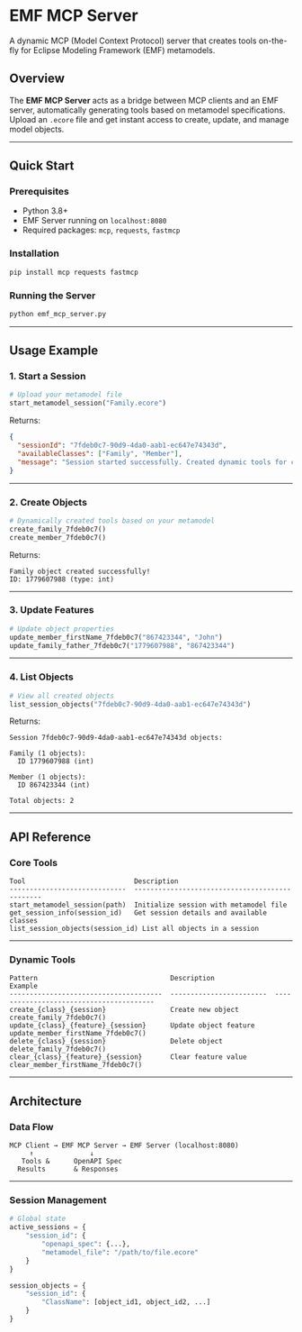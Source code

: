 # EMF MCP Server

A dynamic MCP (Model Context Protocol) server that creates tools on-the-fly for Eclipse Modeling Framework (EMF) metamodels.

## Overview

The **EMF MCP Server** acts as a bridge between MCP clients and an EMF server, automatically generating tools based on metamodel specifications. Upload an `.ecore` file and get instant access to create, update, and manage model objects.

---

## Quick Start

### Prerequisites

- Python 3.8+  
- EMF Server running on `localhost:8080`  
- Required packages: `mcp`, `requests`, `fastmcp`

### Installation

```bash
pip install mcp requests fastmcp
```

### Running the Server

```bash
python emf_mcp_server.py
```

---

## Usage Example

### 1. Start a Session

```python
# Upload your metamodel file
start_metamodel_session("Family.ecore")
```

Returns:

```json
{
  "sessionId": "7fdeb0c7-90d9-4da0-aab1-ec647e74343d",
  "availableClasses": ["Family", "Member"],
  "message": "Session started successfully. Created dynamic tools for classes: Family, Member"
}
```

---

### 2. Create Objects

```python
# Dynamically created tools based on your metamodel
create_family_7fdeb0c7()
create_member_7fdeb0c7()
```

Returns:

```
Family object created successfully!  
ID: 1779607988 (type: int)
```

---

### 3. Update Features

```python
# Update object properties
update_member_firstName_7fdeb0c7("867423344", "John")
update_family_father_7fdeb0c7("1779607988", "867423344")
```

---

### 4. List Objects

```python
# View all created objects
list_session_objects("7fdeb0c7-90d9-4da0-aab1-ec647e74343d")
```

Returns:

```
Session 7fdeb0c7-90d9-4da0-aab1-ec647e74343d objects:

Family (1 objects):
  ID 1779607988 (int)

Member (1 objects):
  ID 867423344 (int)

Total objects: 2
```

---

## API Reference

### Core Tools

```
Tool                           Description
-----------------------------  -----------------------------------------------
start_metamodel_session(path)  Initialize session with metamodel file
get_session_info(session_id)   Get session details and available classes
list_session_objects(session_id) List all objects in a session
```

---

### Dynamic Tools

```
Pattern                                 Description                Example
--------------------------------------  ------------------------  ----------------------------------------
create_{class}_{session}                Create new object          create_family_7fdeb0c7()
update_{class}_{feature}_{session}      Update object feature      update_member_firstName_7fdeb0c7()
delete_{class}_{session}                Delete object              delete_family_7fdeb0c7()
clear_{class}_{feature}_{session}       Clear feature value        clear_member_firstName_7fdeb0c7()
```

---

## Architecture

### Data Flow

```
MCP Client → EMF MCP Server → EMF Server (localhost:8080)
     ↑              ↓
   Tools &      OpenAPI Spec
  Results       & Responses
```

---

### Session Management

```python
# Global state
active_sessions = {
    "session_id": {
        "openapi_spec": {...},
        "metamodel_file": "/path/to/file.ecore"
    }
}

session_objects = {
    "session_id": {
        "ClassName": [object_id1, object_id2, ...]
    }
}
```

